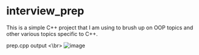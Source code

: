 # interview_prep
This is a simple C++ project that I am using to brush up on OOP topics and other various topics specific to C++.

prep.cpp output <\br>
![image](https://user-images.githubusercontent.com/30327564/197651219-d3446bac-f5f8-42b1-afb4-036c1b57262f.png)
